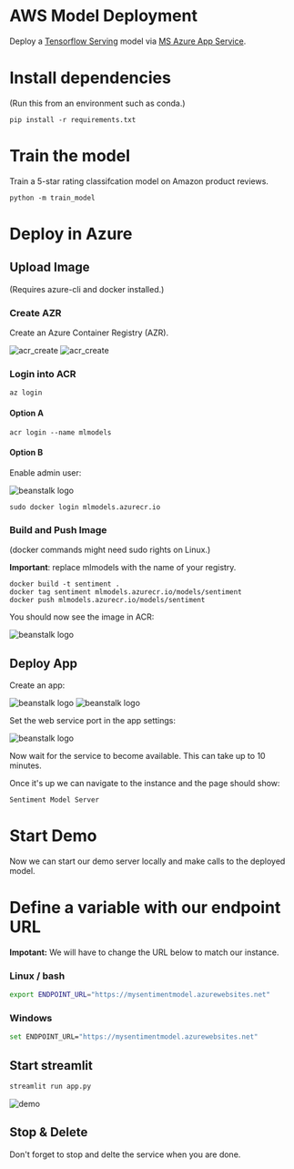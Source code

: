 # AWS Model Deployment

Deploy a [Tensorflow Serving](https://www.tensorflow.org/tfx/guide/serving) model via [MS Azure App Service](https://azure.microsoft.com/en-us/services/app-service/).

# Install dependencies

(Run this from an environment such as conda.)

```console
pip install -r requirements.txt
```

# Train the model

Train a 5-star rating classifcation model on Amazon product reviews.

```console
python -m train_model
```

# Deploy in Azure

## Upload Image

(Requires azure-cli and docker installed.)

### Create AZR

Create an Azure Container Registry (AZR).

![acr_create](docs/images/az/acr_create.png)
![acr_create](docs/images/az/acr_create_02.png)

### Login into ACR

```
az login
```

#### Option A

```
acr login --name mlmodels
```

#### Option B

Enable admin user:

![beanstalk logo](docs/images/az/acr_admin_user.png)

```
sudo docker login mlmodels.azurecr.io
```

### Build and Push Image

(docker commands might need sudo rights on Linux.)

**Important**: replace mlmodels with the name of your registry.

```
docker build -t sentiment .
docker tag sentiment mlmodels.azurecr.io/models/sentiment
docker push mlmodels.azurecr.io/models/sentiment
```

You should now see the image in ACR:

![beanstalk logo](docs/images/az/acr_image.png)

## Deploy App

Create an app:

![beanstalk logo](docs/images/az/web_service_create_00.png)
![beanstalk logo](docs/images/az/web_service_create_01.png)

Set the web service port in the app settings:

![beanstalk logo](docs/images/az/web_service_port.png)

Now wait for the service to become available.
This can take up to 10 minutes.

Once it's up we can navigate to the instance and the page should show:

```
Sentiment Model Server
```

# Start Demo

Now we can start our demo server locally and make calls to the deployed model.

# Define a variable with our endpoint URL

**Impotant:** We will have to change the URL below to match our instance.

### Linux / bash

```bash
export ENDPOINT_URL="https://mysentimentmodel.azurewebsites.net"
```

### Windows

```bash
set ENDPOINT_URL="https://mysentimentmodel.azurewebsites.net"
```

## Start streamlit

```bash
streamlit run app.py
```

![demo](docs/images/demo.png)

## Stop & Delete

Don't forget to stop and delte the service when you are done.